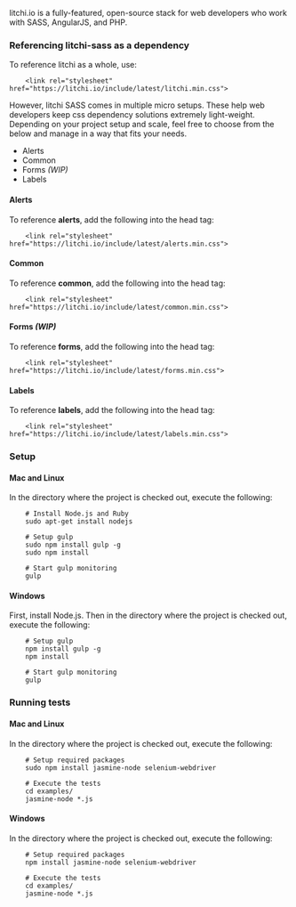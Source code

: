 litchi.io is a fully-featured, open-source stack for web developers who work with SASS, AngularJS, and PHP.

### Referencing litchi-sass as a dependency

To reference litchi as a whole, use:

		<link rel="stylesheet" href="https://litchi.io/include/latest/litchi.min.css">

However, litchi SASS comes in multiple micro setups. These help web developers keep css dependency solutions extremely light-weight. Depending on your project setup and scale, feel free to choose from the below and manage in a way that fits your needs.

- Alerts
- Common
- Forms *(WIP)*
- Labels

#### Alerts

To reference **alerts**, add the following into the head tag:

		<link rel="stylesheet" href="https://litchi.io/include/latest/alerts.min.css">

#### Common

To reference **common**, add the following into the head tag:

		<link rel="stylesheet" href="https://litchi.io/include/latest/common.min.css">

#### Forms *(WIP)*

To reference **forms**, add the following into the head tag:

		<link rel="stylesheet" href="https://litchi.io/include/latest/forms.min.css">

#### Labels

To reference **labels**, add the following into the head tag:

		<link rel="stylesheet" href="https://litchi.io/include/latest/labels.min.css">

### Setup

#### Mac and Linux

In the directory where the project is checked out, execute the following:

		# Install Node.js and Ruby
		sudo apt-get install nodejs

		# Setup gulp
		sudo npm install gulp -g
		sudo npm install

		# Start gulp monitoring
		gulp

#### Windows

First, install Node.js. Then in the directory where the project is checked out, execute the following:

		# Setup gulp
		npm install gulp -g
		npm install

		# Start gulp monitoring
		gulp

### Running tests

#### Mac and Linux

In the directory where the project is checked out, execute the following:

		# Setup required packages
		sudo npm install jasmine-node selenium-webdriver

		# Execute the tests
		cd examples/
		jasmine-node *.js

#### Windows

In the directory where the project is checked out, execute the following:

		# Setup required packages
		npm install jasmine-node selenium-webdriver

		# Execute the tests
		cd examples/
		jasmine-node *.js

